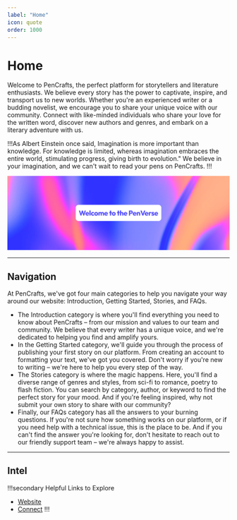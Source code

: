 ```yaml
---
label: "Home"
icon: quote
order: 1000
---
```

# Home
Welcome to PenCrafts, the perfect platform for storytellers and literature enthusiasts. We believe every story has the power to captivate, inspire, and transport us to new worlds. Whether you're an experienced writer or a budding novelist, we encourage you to share your unique voice with our community. Connect with like-minded individuals who share your love for the written word, discover new authors and genres, and embark on a literary adventure with us. 

!!!As Albert Einstein once said, 
Imagination is more important than knowledge. For knowledge is limited, whereas imagination embraces the entire world, stimulating progress, giving birth to evolution." We believe in your imagination, and we can't wait to read your pens on PenCrafts.
!!!

![](/assets/branding/homehero.png) 

---

## Navigation
At PenCrafts, we've got four main categories to help you navigate your way around our website: Introduction, Getting Started, Stories, and FAQs.

- The Introduction category is where you'll find everything you need to know about PenCrafts – from our mission and values to our team and community. We believe that every writer has a unique voice, and we're dedicated to helping you find and amplify yours.
- In the Getting Started category, we'll guide you through the process of publishing your first story on our platform. From creating an account to formatting your text, we've got you covered. Don't worry if you're new to writing – we're here to help you every step of the way.
- The Stories category is where the magic happens. Here, you'll find a diverse range of genres and styles, from sci-fi to romance, poetry to flash fiction. You can search by category, author, or keyword to find the perfect story for your mood. And if you're feeling inspired, why not submit your own story to share with our community?
- Finally, our FAQs category has all the answers to your burning questions. If you're not sure how something works on our platform, or if you need help with a technical issue, this is the place to be. And if you can't find the answer you're looking for, don't hesitate to reach out to our friendly support team – we're always happy to assist.

---

## Intel
!!!secondary Helpful Links to Explore
- [Website](https://writtenmaterial.github.io/pencrafts/)
- [Connect](https://discord.com/invite/6EpX2eK4CX)
!!!
